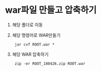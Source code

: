 # war파일 만들고 압축하기
1. 해당 폴더로 이동
2. 해당 명령어로 WAR만들기

		jar cvf ROOT.war *

3. 해당 WAR 압축하기

		zip -er ROOT_180426.zip ROOT.war